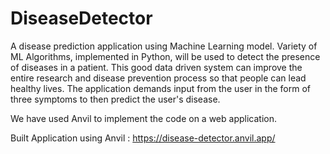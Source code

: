# DiseaseDetector
 A disease prediction application using Machine Learning model. Variety of ML Algorithms, implemented in Python, will be used to detect the presence of diseases in a patient. This good data driven system can improve the entire research and disease prevention process so that people can lead healthy lives. The application demands input from the user in the form of three symptoms to then predict the user's disease. 

We have used Anvil to implement the code on a web application.

Built Application using Anvil : https://disease-detector.anvil.app/
